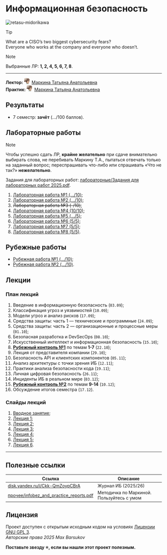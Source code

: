 # Информационная безопасность

<img alt="retasu-midorikawa" src="https://github.com/maxbarsukov/itmo/blob/master/.docs/retasu-midorikawa.gif" height="350">

> [!TIP]
> What are a CISO’s two biggest cybersecurity fears? \
> Everyone who works at the company and everyone who doesn’t.

> [!NOTE]
> Выбранные ЛР: **1, 2, 4, 5, 6, 7, 8**.

---

**Лектор:** <a href="https://github.com/maxbarsukov/itmo/blob/master/.docs/tap-tap/README.md"><img alt="markina" src="https://github.com/maxbarsukov/itmo/blob/master/.docs/tap-tap/markina.gif" height="20"></a> [Маркина Татьяна Анатольевна](https://my.itmo.ru/persons/136562) \
**Практик:** <a href="https://github.com/maxbarsukov/itmo/blob/master/.docs/tap-tap/README.md"><img alt="markina" src="https://github.com/maxbarsukov/itmo/blob/master/.docs/tap-tap/markina.gif" height="20"></a> [Маркина Татьяна Анатольевна](https://my.itmo.ru/persons/136562)

## Результаты

- 7 семестр: **зачёт** (.../100 баллов).

## Лабораторные работы

> [!NOTE]
> Чтобы успешно сдать ЛР, **крайне желательно** при сдаче внимательно выбирать слова, не перебивать Маркину Т.А., пытаться отвечать только на заданный вопрос; переспрашивать что-либо или спрашивать «Что не так?» **нежелательно**.

Задания для лабораторных работ: [лабораторные/Задания для лабораторных работ 2025.pdf](./лабораторные/Задания%20для%20лабораторных%20работ%202025.pdf).

1. [Лабораторная работа №1 (.../10)](./лабораторные/lab1/);
2. [Лабораторная работа №2 (.../10)](./лабораторные/lab2/);
3. ~~Лабораторная работа №3 (-/10)~~;
4. [Лабораторная работа №4 (10/10)](./лабораторные/lab4/);
5. [Лабораторная работа №5 (.../5)](./лабораторные/lab5/);
6. [Лабораторная работа №6 (5/5)](./лабораторные/lab6/);
7. [Лабораторная работа №7 (5/5)](./лабораторные/lab7/);
8. [Лабораторная работа №8 (5/5)](./лабораторные/lab8/).

## Рубежные работы

- [Рубежная работа №1 (.../10)](./рубежки/1/);
- [Рубежная работа №2 (.../10)](./рубежки/2/).

## Лекции

### План лекций

1. Введение в информационную безопасность (`03.09`);
2. Классификация угроз и уязвимостей (`10.09`);
3. Модели угроз и анализ рисков (`17.09`);
4. Средства защиты: часть 1 — технические и программные (`24.09`);
5. Средства защиты: часть 2 — организационные и процессные меры (`01.10`);
6. Безопасная разработка и DevSecOps (`08.10`);
7. Искусственный интеллект и информационная безопасность (`15.10`);
8. [**Рубежный контроль №1**](./рубежки/1/) по темам **1-7** (`22.10`);
9. Лекция от представителя компании (`29.10`);
10. Безопасность API и клиентских компонентов (`05.11`);
11. Анализ архитектуры с точки зрения ИБ (`12.11`);
12. Практики анализа безопасности кода (`19.11`);
13. Личная цифровая безопасность (`26.11`);
14. Инциденты ИБ в реальном мире (`03.12`);
15. [**Рубежный контроль №2**](./рубежки/2/) по темам **9-14** (`10.12`);
16. Обсуждение итогов семестра (`17.12`).

### Слайды лекций

1. [Вводное занятие](./лекции/Вводное%20занятие.pptx);
2. [Лекция 1](./лекции/Лекция%201.pptx);
3. [Лекция 2](./лекции/Лекция%202.pptx);
4. [Лекция 3](./лекции/Лекция%203.pptx);
5. [Лекция 4](./лекции/Лекция%204.pptx);
6. [Лекция 5](./лекции/Лекция%205.pptx);
7. [Лекция 6](./лекции/Лекция%206.pptx).

---

## Полезные ссылки

| Ссылка | Описание |
| --- | --- |
| [disk.yandex.ru/i/Ckk-QmZoypCBrA](https://disk.yandex.ru/i/Ckk-QmZoypCBrA) | Журнал ИБ (2025/26) |
| [прочее/infobez_and_practice_reports.pdf](./прочее/infobez_and_practice_reports.pdf) | Методичка по Маркиной. Пользуйтесь с умом |

## Лицензия <a name="license"></a>

Проект доступен с открытым исходным кодом на условиях [Лицензии GNU GPL 3](https://opensource.org/license/gpl-3-0/). \
*Авторские права 2025 Max Barsukov*

**Поставьте звезду :star:, если вы нашли этот проект полезным.**
